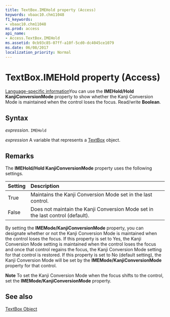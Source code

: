 ```yaml
---
title: TextBox.IMEHold property (Access)
keywords: vbaac10.chm11048
f1_keywords:
- vbaac10.chm11048
ms.prod: access
api_name:
- Access.TextBox.IMEHold
ms.assetid: 0cb93c85-07ff-a10f-5cd0-dc4045ce1079
ms.date: 06/08/2017
localization_priority: Normal
---
```



# TextBox.IMEHold property (Access)

[Language-specific information](overview/learn-about-language-specific-information-access.md)You can use the  **IMEHold/Hold KanjiConversionMode** property to show whether the Kanji Conversion Mode is maintained when the control loses the focus. Read/write **Boolean**.


## Syntax

_expression_. `IMEHold`

_expression_ A variable that represents a [TextBox](Access.TextBox.md) object.


## Remarks

The  **IMEHold/Hold KanjiConversionMode** property uses the following settings.



|Setting|Description|
|:-----|:-----|
|True|Maintains the Kanji Conversion Mode set in the last control.|
|False|Does not maintain the Kanji Conversion Mode set in the last control (default).|

By setting the  **IMEMode/KanjiConversionMode** property, you can designate whether or not the Kanji Conversion Mode is maintained when the control loses the focus. If this property is set to Yes, the Kanji Conversion Mode setting is maintained when the control loses the focus and once that control regains the focus, the Kanji Conversion Mode setting for that control is restored. If this property is set to No (default setting), the Kanji Conversion Mode will be set by the **IMEMode/KanjiConversionMode** property for that control.


 **Note**  To set the Kanji Conversion Mode when the focus shifts to the control, set the  **IMEMode/KanjiConversionMode** property.


## See also


[TextBox Object](Access.TextBox.md)

